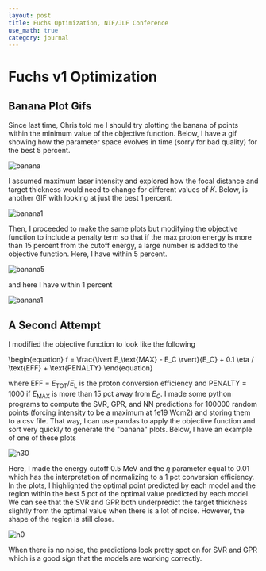 ```yaml
---
layout: post
title: Fuchs Optimization, NIF/JLF Conference
use_math: true
category: journal
---
```


# Fuchs v1 Optimization

## Banana Plot Gifs
Since last time, Chris told me I should try plotting the banana of points within the minimum value of the objective function. Below, I have a gif showing how the parameter space evolves in time (sorry for bad quality) for the best 5 percent.

![banana](https://github.com/ronak-n-desai/ronak-n-desai.github.io/assets/98538788/56769106-b934-4416-9f37-e441c3559d7e)

I assumed maximum laser intensity and explored how the focal distance and target thickness would need to change for different values of $K$. Below, is another GIF with looking at just the best 1 percent.

![banana1](https://github.com/ronak-n-desai/ronak-n-desai.github.io/assets/98538788/36206e6b-f3a4-4818-8f4f-c32f8ad9620d)

Then, I proceeded to make the same plots but modifying the objective function to include a penalty term so that if the max proton energy is more than 15 percent from the cutoff energy, a large number is added to the objective function. Here, I have within 5 percent.

![banana5](https://github.com/ronak-n-desai/ronak-n-desai.github.io/assets/98538788/102a33ab-cce1-4ab1-95ee-ae6506a57044)

and here I have within 1 percent

![banana1](https://github.com/ronak-n-desai/ronak-n-desai.github.io/assets/98538788/b8eb0c13-3272-4162-9f4b-5874bb7c012a)

## A Second Attempt

I modified the objective function to look like the following

\begin{equation}
f = \frac{\lvert E_\text{MAX} - E_C \rvert}{E_C} + 0.1 \eta / \text{EFF} + \text{PENALTY}
\end{equation}

where EFF = $E_\text{TOT}/E_\text{L}$ is the proton conversion efficiency and PENALTY = 1000 if $E_\text{MAX}$ is more than 15 pct away from $E_C$. I made some python programs to compute the SVR, GPR, and NN predictions for 100000 random points (forcing intensity to be a maximum at 1e19 Wcm2) and storing them to a csv file. That way, I can use pandas to apply the objective function and sort very quickly to generate the "banana" plots. Below, I have an example of one of these plots

![n30](https://github.com/ronak-n-desai/ronak-n-desai.github.io/assets/98538788/0dd3ee6d-e5e5-4cf8-a121-43ddfd72d763)

Here, I made the energy cutoff 0.5 MeV and the $\eta$ parameter equal to $0.01$ which has the interpretation of normalizing to a 1 pct conversion efficiency. In the plots, I highlighted the optimal point predicted by each model and the region within the best 5 pct of the optimal value predicted by each model. We can see that the SVR and GPR both underpredict the target thickness slightly from the optimal value when there is a lot of noise. However, the shape of the region is still close. 

![n0](https://github.com/ronak-n-desai/ronak-n-desai.github.io/assets/98538788/ea720f0f-56d8-4e44-bb42-832abe7734cc)

When there is no noise, the predictions look pretty spot on for SVR and GPR which is a good sign that the models are working correctly. 



